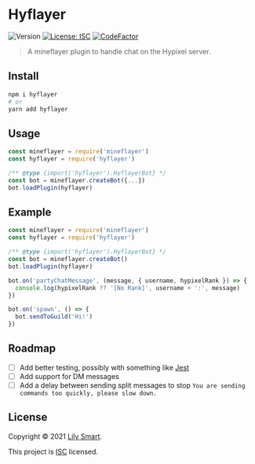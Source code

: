 # Hyflayer

![Version](https://img.shields.io/github/package-json/v/itsneyoa/hyflayer?style=for-the-badge)
[![License: ISC](https://img.shields.io/github/license/itsneyoa/hyflayer?style=for-the-badge)](https://github.com/itsneyoa/hyflayer/blob/master/LICENSE)
[![CodeFactor](https://www.codefactor.io/repository/github/itsneyoa/hyflayer/badge?style=for-the-badge)](https://www.codefactor.io/repository/github/itsneyoa/hyflayer)

> A mineflayer plugin to handle chat on the Hypixel server.

## Install

```sh
npm i hyflayer
# or
yarn add hyflayer
```

## Usage

```js
const mineflayer = require('mineflayer')
const hyflayer = require('hyflayer')

/** @type {import('hyflayer').HyflayerBot} */
const bot = mineflayer.createBot({...})
bot.loadPlugin(hyflayer)
```

## Example

```js
const mineflayer = require('mineflayer')
const hyflayer = require('hyflayer')

/** @type {import('hyflayer').HyflayerBot} */
const bot = mineflayer.createBot()
bot.loadPlugin(hyflayer)

bot.on('partyChatMessage', (message, { username, hypixelRank }) => {
  console.log(hypixelRank ?? '[No Rank]', username + ':', message)
})

bot.on('spawn', () => {
  bot.sendToGuild('Hi!')
})
```

## Roadmap

- [ ] Add better testing, possibly with something like [Jest](https://jestjs.io)
- [ ] Add support for DM messages
- [ ] Add a delay between sending split messages to stop `You are sending commands too quickly, please slow down.`

## License

Copyright © 2021 [Lily Smart](https://www.neyoa.me).

This project is [ISC](https://github.com/itsneyoa/hyflayer/blob/master/LICENSE) licensed.
